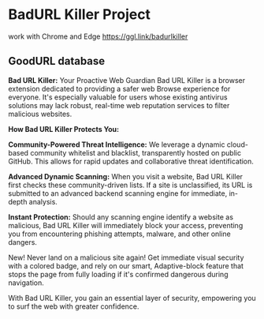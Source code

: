 # BadURL Killer Project

work with Chrome and Edge
https://ggl.link/badurlkiller

## GoodURL database

**Bad URL Killer:** Your Proactive Web Guardian
Bad URL Killer is a browser extension dedicated to providing a safer web Browse experience for everyone. It's especially valuable for users whose existing antivirus solutions may lack robust, real-time web reputation services to filter malicious websites.

**How Bad URL Killer Protects You:**

**Community-Powered Threat Intelligence:** We leverage a dynamic cloud-based community whitelist and blacklist, transparently hosted on public GitHub. This allows for rapid updates and collaborative threat identification.

**Advanced Dynamic Scanning:** When you visit a website, Bad URL Killer first checks these community-driven lists. If a site is unclassified, its URL is submitted to an advanced backend scanning engine for immediate, in-depth analysis.

**Instant Protection:** Should any scanning engine identify a website as malicious, Bad URL Killer will immediately block your access, preventing you from encountering phishing attempts, malware, and other online dangers.

New! Never land on a malicious site again! Get immediate visual security with a colored badge, and rely on our smart, Adaptive-block feature that stops the page from fully loading if it's confirmed dangerous during navigation.

With Bad URL Killer, you gain an essential layer of security, empowering you to surf the web with greater confidence.
